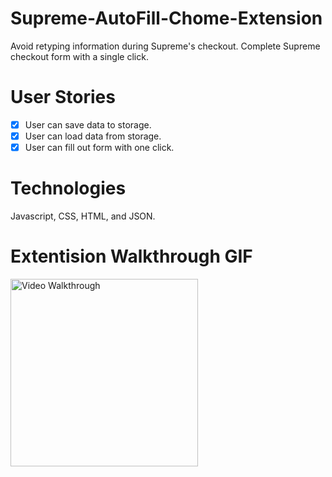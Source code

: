 # Supreme-AutoFill-Chome-Extension
 
Avoid retyping information during Supreme's checkout. Complete Supreme checkout form with a single click.

# User Stories

- [x] User can save data to storage. 
- [x] User can load data from storage. 
- [x] User can fill out form with one click. 

# Technologies

Javascript, CSS, HTML, and JSON. 

# Extentision Walkthrough GIF


<img src='https://media.giphy.com/media/KpRMEVYwqdGvAAdFcE/giphy.gif' title='Video Walkthrough' width='300' alt='Video Walkthrough' />
